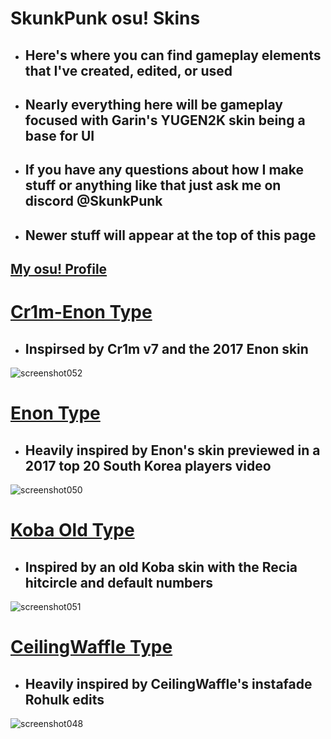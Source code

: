 # SkunkPunk osu! Skins
- ## Here's where you can find gameplay elements that I've created, edited, or used
- ## Nearly everything here will be gameplay focused with Garin's YUGEN2K skin being a base for UI
- ## If you have any questions about how I make stuff or anything like that just ask me on discord @SkunkPunk
- ## Newer stuff will appear at the top of this page
<p align="center">

## [My osu! Profile](https://osu.ppy.sh/users/7969090)

# [Cr1m-Enon Type](https://drive.google.com/file/d/1a8oLEEh4Yhm_s__dwq_WMn-q7Rt78pFv/view?usp=sharing)
- ## Inspirsed by Cr1m v7 and the 2017 Enon skin
 ![screenshot052](https://github.com/user-attachments/assets/19770b38-2e21-4f46-9bcb-9a6ed33bff85)

# [Enon Type](https://drive.google.com/file/d/1C2DLvlgP6GGEUrLcYmOAopRXfh8eNP30/view?usp=sharing)
- ## Heavily inspired by Enon's skin previewed in a 2017 top 20 South Korea players video
![screenshot050](https://github.com/user-attachments/assets/dd66d63d-d40c-461e-9a74-c6d0566b4cda)

# [Koba Old Type](https://drive.google.com/file/d/1mHe2U9OX1OHp1NIMG9n-dtO36z4wwNGE/view?usp=sharing)
- ## Inspired by an old Koba skin with the Recia hitcircle and default numbers
![screenshot051](https://github.com/user-attachments/assets/0beb784d-e5bc-41ab-a917-2843a6994b73)

# [CeilingWaffle Type](https://drive.google.com/file/d/1SsQ-CuZkEBgsosvYWQDhYcv-S5a8sUJV/view?usp=sharing) 
- ## Heavily inspired by CeilingWaffle's instafade Rohulk edits
![screenshot048](https://github.com/user-attachments/assets/47add5c9-ff6a-4595-be6b-97dec8e2a53e)
